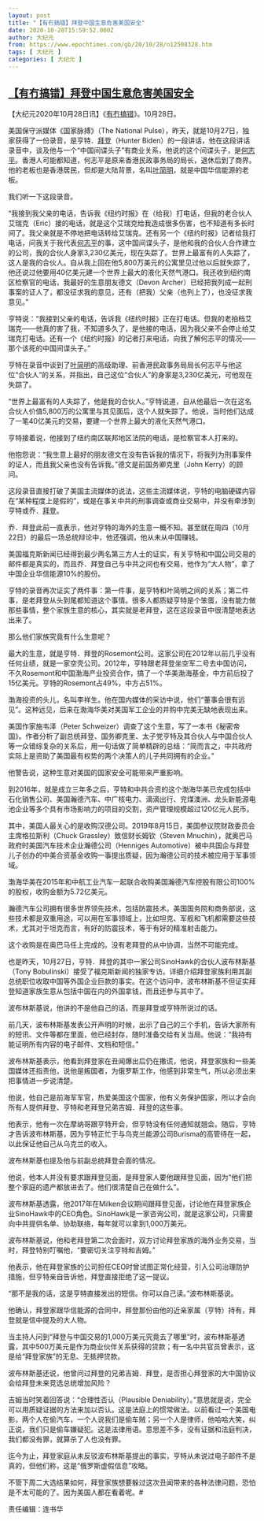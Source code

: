 ```yaml
---
layout: post
title: "【有冇搞错】拜登中国生意危害美国安全"
date: 2020-10-28T15:59:52.000Z
author: 大纪元
from: https://www.epochtimes.com/gb/20/10/28/n12508328.htm
tags: [ 大纪元 ]
categories: [ 大纪元 ]
---
```

<!--1603900792000-->
[【有冇搞错】拜登中国生意危害美国安全](https://www.epochtimes.com/gb/20/10/28/n12508328.htm)
------

<div>
<p>【大纪元2020年10月28日讯】《<a href="https://www.epochtimes.com/gb/tag/%E6%9C%89%E5%86%87%E6%90%9E%E9%94%99.html">有冇搞错</a>》。10月28日。</p><p>美国保守派媒体《国家脉搏》（The National Pulse），昨天，就是10月27日，独家获得了一份录音，是亨特．<a href="https://www.epochtimes.com/gb/tag/%E6%8B%9C%E7%99%BB.html">拜登</a>（Hunter Biden）的一段讲话，他在这段讲话录音中，谈及他与一个“中国间谍头子”有商业关系，他说的这个间谍头子，是<a href="https://www.epochtimes.com/gb/tag/%E4%BD%95%E5%BF%97%E5%B9%B3.html">何志平</a>。香港人可能都知道，何志平是原来香港民政事务局的局长，退休后到了商界。他的老板也是香港居民，但却是大陆背景，名叫<a href="https://www.epochtimes.com/gb/tag/%E5%8F%B6%E7%AE%80%E6%98%8E.html">叶简明</a>，就是中国华信能源的老板。</p><p>我们听一下这段录音。</p><p>“我接到我父亲的电话，告诉我《纽约时报》在（给我）打电话，但我的老合伙人艾瑞克（Eric）接的电话，就是这个艾瑞克给我造成很多伤害，也不知道有多长时间了。我父亲就是不停地把电话转给艾瑞克。还有另一个《纽约时报》记者给我打电话，问我关于我代表<a href="https://www.epochtimes.com/gb/tag/%E4%BD%95%E5%BF%97%E5%B9%B3.html">何志平</a>的事，这中国间谍头子，是他和我的合伙人合作建立的公司，我的合伙人身家3,230亿美元，现在失踪了。世界上最富有的人失踪了，这人是我的合伙人。自从我上回在他5,800万美元的公寓里见过他以后就失踪了，他还说过他要用40亿美元建一个世界上最大的液化天然气港口。我还收到纽约南区检察官的电话，我最好的生意朋友德文（Devon Archer）已经把我列成一起刑事案的证人了，都没征求我的意见，还有（把我）父亲（也列上了），也没征求我意见。”</p><p>亨特说：“我接到父亲的电话，告诉我《纽约时报》正在打电话。但我的老拍档艾瑞克——他真的害了我，不知道多久了，是他接的电话，因为我父亲不会停止给艾瑞克打电话。还有一个《纽约时报》的记者打来电话，向我了解何志平的情况——那个该死的中国间谍头子。”</p><p>亨特在录音中谈到了<a href="https://www.epochtimes.com/gb/tag/%E5%8F%B6%E7%AE%80%E6%98%8E.html">叶简明</a>的高级助理、前香港民政事务局局长何志平与他这位“合伙人”的关系，并指出，自己这位“合伙人”的身家是3,230亿美元，可他现在失踪了。</p><p>“世界上最富有的人失踪了，他是我的合伙人。”亨特说道，自从他最后一次在这名合伙人价值5,800万的公寓里与其见面后，这个人就失踪了。他说，当时他们达成了一笔40亿美元的交易，要建一个世界上最大的液化天然气港口。</p><p>亨特接着说，他接到了纽约南区联邦地区法院的电话，是检察官本人打来的。</p><p>他抱怨说：“我生意上最好的朋友德文在没有告诉我的情况下，将我列为刑事案件的证人，而且我父亲也没有告诉我。”德文是前国务卿克里（John Kerry）的顾问。</p><p>这段录音直接打破了美国主流媒体的说法，这些主流媒体说，亨特的电脑硬碟内容在“某种程度上是假的”，或是在事关中共的刑事调查或商业交易中，并没有牵涉到亨特或乔．<a href="https://www.epochtimes.com/gb/tag/%E6%8B%9C%E7%99%BB.html">拜登</a>。</p><p>乔．拜登此前一直表示，他对亨特的海外的生意一概不知。甚至就在周四（10月22日）的最后一场总统辩论中，他还强调，他从未从中国赚钱。</p><p>美国福克斯新闻已经得到最少两名第三方人士的证实，有关亨特和中国公司交易的邮件都是真实的，而且乔．拜登自己与中共之间也有交易，他作为“大人物”，拿了中国企业华信能源10%的股份。</p><p>亨特的录音再次证实了两件事：第一件事，是亨特和叶简明之间的关系；第二件事，是老拜登从头到尾都知道这个事情。很多人都质疑亨特是个笨蛋，没有能力做那些事情，整个家族生意的核心，其实就是老拜登，这在这段录音中很清楚地表达出来了。</p><p>那么他们家族究竟有什么生意呢？</p><p>最大的生意，就是亨特．拜登的Rosemont公司。这家公司在2012年以前几乎没有任何业绩，就是一家空壳公司。2012年，亨特跟老拜登坐空军二号去中国访问，不久Rosemont和中国渤海产业投资合作，搞了一个华美渤海基金，中方前后投了15亿美元。亨特的Rosemont占49%，中方占51%。</p><p>渤海投资的头儿，名叫李祥生。他在国内媒体的采访中说，他们“董事会很有远见”。这种远见，后来在渤海华美对美国军工企业的并购中完美无缺地表现出来。</p><p>美国作家施韦泽（Peter Schweizer）调查了这个生意，写了一本书《秘密帝国》。作者分析了副总统拜登、国务卿克里、太子党亨特及其合伙人与中国合伙人等一众错综复杂的关系后，用一句话做了简单精辟的总结：“简而言之，中共政府实际上是资助了美国最有权势的两个决策人的儿子共同拥有的企业。”</p><p>他警告说，这种生意对美国的国家安全可能带来严重影响。</p><p>到2016年，就是成立三年多之后，亨特和中共合资的这个渤海华美已完成包括中石化销售公司、美国瀚德汽车、中广核电力、滴滴出行、兖煤澳洲、龙头新能源电池企业等多个具有市场影响力的项目的交割，资产管理规模超过120亿元人民币。</p><p>其中，美国人最关心的是收购汉德公司。2019年8月15日，美国参议院财政委员会主席格拉斯利（Chuck Grassley）致信财长姆钦（Steven Mnuchin），就奥巴马政府时美国汽车技术企业瀚德公司（Henniges Automotive）被中共国企与拜登儿子创办的中美合资基金收购一事提出质疑，因为瀚德公司的技术被应用于军事领域。</p><p>渤海华美在2015年和中航工业汽车一起联合收购美国瀚德汽车控股有限公司100%的股权，收购金额为5.72亿美元。</p><p>瀚德汽车公司拥有很多世界领先技术，包括防震技术。美国国务院和商务部说，这些技术都是双重用途，可以用在军事领域上，比如坦克、军舰和飞机都需要这些技术，尤其对于坦克而言，有好的防震技术，等于有好的精准射击能力。</p><p>这个收购是在奥巴马任上完成的。没有老拜登的从中协调，当然不可能完成。</p><p>也是昨天，10月27日，亨特．拜登的其中一家公司SinoHawk的合伙人波布林斯基（Tony Bobulinski）接受了福克斯新闻的独家专访。详细介绍拜登家族利用其副总统职位收取中国等外国企业巨款的事实。在这个访问中，波布林斯基不但证实拜登知道家族生意从包括中国在内的外国拿钱，而且还参与其中了。</p><p>波布林斯基说，他讲的不是他自己的话，而是拜登或亨特所说过的话。</p><p>前几天，波布林斯基发表公开声明的时候，出示了自己的三个手机，告诉大家所有的短讯、文件等都在里面，他已经封存，随时准备交给有关当局。他说：“我持有能证明所有内容的电子邮件、文档和短信。”</p><p>波布林斯基表示，他看到拜登家在丑闻爆出后仍在撒谎，他说，拜登家族和一些美国媒体还指责他，说他是叛国者，为俄罗斯工作，他感到非常生气，所以必须出来把事情进一步说清楚。</p><p>他说，他自己是前海军军官，热爱美国这个国家，他有义务保护国家，所以才会向所有人提供拜登、亨特和老拜登兄弟吉姆．拜登的这些事。</p><p>他表示，他有一次在摩纳哥跟亨特开会，但亨特没有任何通知就翘会。随后，亨特才告诉波布林斯基，因为亨特正忙于与乌克兰能源公司Burisma的高管待在一起，以此保证他自己从乌克兰的收入。</p><p>波布林斯基也提及他与前副总统拜登会面的情况。</p><p>他说，他本人并没有要求跟拜登见面，是拜登家人要他跟拜登见面，因为“他们把整个家庭的遗产都放进去了。他们很清楚自己在做什么”。</p><p>波布林斯基透露，他2017年在Milken会议期间跟拜登见面，讨论他在拜登家族企业SinoHawk中的CEO角色。SinoHawk是一家咨询公司，就是这家公司，只需要向中共提供名单、协助联络，每年就可以拿到1,000万美元。</p><p>波布林斯基说，他和老拜登第二次会面时，双方讨论拜登家族的海外业务交易，当时，拜登特别叮嘱他，“要密切关注亨特和吉姆。”</p><p>他表示，他在拜登家族的公司担任CEO时曾试图正常化经营，引入公司治理防护措施，但亨特亲自告诉他，拜登直接拒绝了这一提议。</p><p>“那不是我的话，这是亨特直接发出的短信。你可以自己读。”波布林斯基说。</p><p>他确认，拜登家跟华信能源的合同中，拜登那份由他的近亲家属（亨特）持有，拜登就是信中提及的大人物。</p><p>当主持人问到“拜登与中国交易的1,000万美元究竟去了哪里”时，波布林斯基透露，其中500万美元是作为商业伙伴关系获得的贷款；有一名中共官员曾表示，这是给“拜登家族”的无息、无抵押贷款。</p><p>波布林斯基还说，他曾问过拜登的兄弟吉姆．拜登，是否担心拜登家的大中国协议会给拜登未来竞选总统增加风险？</p><p>吉姆当时笑着回答说：“合理性否认（Plausible Deniability）。”意思就是说，完全可以用质疑证据的方法来加以否认。这是法庭上的惯常做法。以前看过一个美国电影，两个人在偷汽车，一个人说我们是偷车贼；另一个人是律师，他哈哈大笑，纠正说，我们只是偷车嫌疑犯。这是法律用语。意思差不多，没有证据和法庭判决，我们都没有罪，就算杀了人也没有罪。</p><p>迄今为止，拜登家庭从未反驳波布林斯基提出的事实，亨特从未说过电子邮件不是真的，但他们称，这是“俄罗斯虚假信息”攻略。</p><p>不管下周二大选结果如何，拜登家族想要躲过这次丑闻带来的各种法律问题，恐怕是不太可能的了。因为美国人都在看着呢。#</p><p>责任编辑：连书华</p>
</div>
